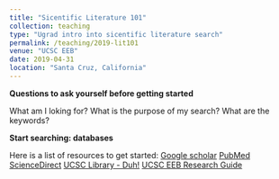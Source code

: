 ```yaml
---
title: "Sicentific Literature 101"
collection: teaching
type: "Ugrad intro into sicentific literature search"
permalink: /teaching/2019-lit101
venue: "UCSC EEB"
date: 2019-04-31
location: "Santa Cruz, California"
---
```


**Questions to ask yourself before getting started**

What am I loking for?
What is the purpose of my search?
What are the keywords?

**Start searching: databases**

Here is a list of resources to get started:
[Google scholar](https://scholar.google.com/)
[PubMed](www.ncbi.nlm.nih.gov/pubmed)
[ScienceDirect](http://www.sciencedirect.com/science/search)
[UCSC Library - Duh!](https://library.ucsc.edu/)
[UCSC EEB Research Guide](https://guides.library.ucsc.edu/c.php?g=119671&p=780624)